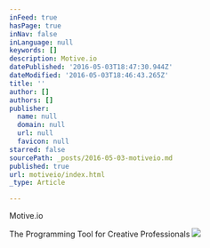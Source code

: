 ```yaml
---
inFeed: true
hasPage: true
inNav: false
inLanguage: null
keywords: []
description: Motive.io
datePublished: '2016-05-03T18:47:30.944Z'
dateModified: '2016-05-03T18:46:43.265Z'
title: ''
author: []
authors: []
publisher:
  name: null
  domain: null
  url: null
  favicon: null
starred: false
sourcePath: _posts/2016-05-03-motiveio.md
published: true
url: motiveio/index.html
_type: Article

---
```

Motive.io

The Programming Tool for Creative Professionals
![](https://the-grid-user-content.s3-us-west-2.amazonaws.com/e3ec46cf-cf80-43d2-983f-840414c92543.png)